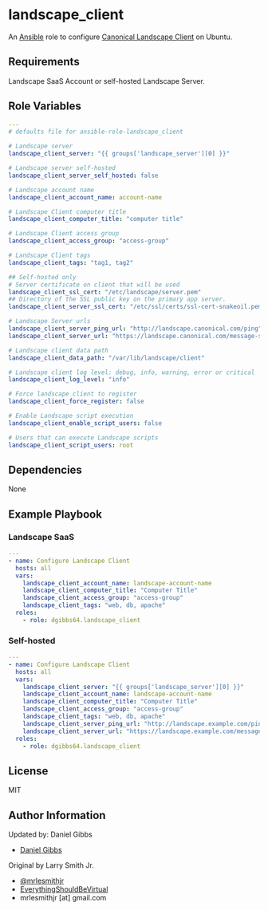 # landscape_client

An [Ansible](https://www.ansible.com) role to configure [Canonical Landscape Client](https://landscape.canonical.com/) on Ubuntu.

## Requirements

Landscape SaaS Account or self-hosted Landscape Server.

## Role Variables

```yaml
---
# defaults file for ansible-role-landscape_client

# Landscape server
landscape_client_server: "{{ groups['landscape_server'][0] }}"

# Landscape server self-hosted
landscape_client_server_self_hosted: false

# Landscape account name
landscape_client_account_name: account-name

# Landscape Client computer title
landscape_client_computer_title: "computer title"

# Landscape Client access group
landscape_client_access_group: "access-group"

# Landscape Client tags
landscape_client_tags: "tag1, tag2"

## Self-hosted only
# Server certificate on client that will be used
landscape_client_ssl_cert: "/etc/landscape/server.pem"
## Directory of the SSL public key on the primary app server.
landscape_client_server_ssl_cert: "/etc/ssl/certs/ssl-cert-snakeoil.pem"

# Landscape Server urls
landscape_client_server_ping_url: "http://landscape.canonical.com/ping"
landscape_client_server_url: "https://landscape.canonical.com/message-system"

# Landscape client data path
landscape_client_data_path: "/var/lib/landscape/client"

# Landscape client log level: debug, info, warning, error or critical
landscape_client_log_level: "info"

# Force landscape client to register
landscape_client_force_register: false

# Enable Landscape script execution
landscape_client_enable_script_users: false

# Users that can execute Landscape scripts
landscape_client_script_users: root
```

## Dependencies

None

## Example Playbook

### Landscape SaaS

```yaml
---
- name: Configure Landscape Client
  hosts: all
  vars:
    landscape_client_account_name: landscape-account-name
    landscape_client_computer_title: "Computer Title"
    landscape_client_access_group: "access-group"
    landscape_client_tags: "web, db, apache"
  roles:
    - role: dgibbs64.landscape_client
```

### Self-hosted

```yaml
---
- name: Configure Landscape Client
  hosts: all
  vars:
    landscape_client_server: "{{ groups['landscape_server'][0] }}"
    landscape_client_account_name: landscape-account-name
    landscape_client_computer_title: "Computer Title"
    landscape_client_access_group: "access-group"
    landscape_client_tags: "web, db, apache"
    landscape_client_server_ping_url: "http://landscape.example.com/ping"
    landscape_client_server_url: "https://landscape.example.com/message-system"
  roles:
    - role: dgibbs64.landscape_client
```

## License

MIT

## Author Information

Updated by: Daniel Gibbs

- [Daniel Gibbs](https://danielgibbs.co.uk)

Original by Larry Smith Jr.

- [@mrlesmithjr](https://www.twitter.com/mrlesmithjr)
- [EverythingShouldBeVirtual](http://www.everythingshouldbevirtual.com)
- mrlesmithjr [at] gmail.com
